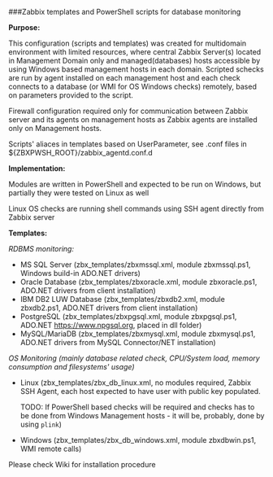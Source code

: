 ###Zabbix templates and PowerShell scripts for database monitoring 

**Purpose:**

This configuration (scripts and templates) was created for multidomain environment with limited resources, where central Zabbix Server(s) located in Management Domain only and managed(databases) hosts accessible by using Windows based management hosts in each domain. Scripted schecks are run by agent installed on each management host and each check connects to a database (or WMI for OS Windows checks) remotely, based on parameters provided to the script. 

Firewall configuration required only for communication between Zabbix server and its agents on management hosts as Zabbix agents are installed only on Management hosts.

Scripts' aliaces in templates based on UserParameter, see .conf files in ${ZBXPWSH_ROOT}/zabbix_agentd.conf.d

**Implementation:**

Modules are written in PowerShell and expected to be run on Windows, but partially they were tested on Linux as well

Linux OS checks are running shell commands using SSH agent directly from Zabbix server 

**Templates:**

*RDBMS monitoring:*

- MS SQL Server (zbx_templates/zbxmssql.xml, module zbxmssql.ps1, Windows build-in ADO.NET drivers)
- Oracle Database (zbx_templates/zbxoracle.xml, module zbxoracle.ps1, ADO.NET drivers from client installation)
- IBM DB2 LUW Database (zbx_templates/zbxdb2.xml, module zbxdb2.ps1, ADO.NET drivers from client installation)
- PostgreSQL (zbx_templates/zbxpgsql.xml, module zbxpgsql.ps1, ADO.NET https://www.npgsql.org, placed in dll folder)
- MySQL/MariaDB (zbx_templates/zbxmysql.xml, module zbxmysql.ps1, ADO.NET drivers from MySQL Connector/NET installation)

*OS Monitoring (mainly database related check, CPU/System load, memory consumption and filesystems' usage)*
- Linux (zbx_templates/zbx_db_linux.xml, no modules required, Zabbix SSH Agent, each host expected to have user with public key populated.
  
  TODO: If PowerShell based checks will be required and checks has to be done from Windows Management hosts - it will be, probably, done by using ```plink```)
- Windows (zbx_templates/zbx_db_windows.xml, module zbxdbwin.ps1, WMI remote calls)

Please check Wiki for installation procedure  
